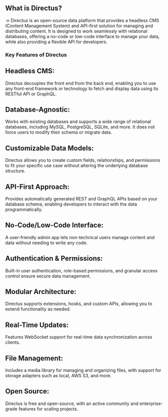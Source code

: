 ## What is Directus?
-> Directus is an open-source data platform that provides a headless CMS (Content Management System) and API-first solution for managing and distributing content. 
It is designed to work seamlessly with relational databases, offering a no-code or low-code interface to manage your data, while also providing a flexible API for developers.

### Key Features of Directus
## Headless CMS:
Directus decouples the front end from the back end, enabling you to use any front-end framework or technology to fetch and display data using its RESTful API or GraphQL.

## Database-Agnostic:
Works with existing databases and supports a wide range of relational databases, including MySQL, PostgreSQL, SQLite, and more. It does not force users to modify their schema or migrate data.

## Customizable Data Models:
Directus allows you to create custom fields, relationships, and permissions to fit your specific use case without altering the underlying database structure.

## API-First Approach:
Provides automatically generated REST and GraphQL APIs based on your database schema, enabling developers to interact with the data programmatically.

## No-Code/Low-Code Interface:
A user-friendly admin app lets non-technical users manage content and data without needing to write any code.

## Authentication & Permissions:
Built-in user authentication, role-based permissions, and granular access control ensure secure data management.

## Modular Architecture:
Directus supports extensions, hooks, and custom APIs, allowing you to extend functionality as needed.

## Real-Time Updates:
Features WebSocket support for real-time data synchronization across clients.

## File Management:
Includes a media library for managing and organizing files, with support for storage adapters such as local, AWS S3, and more.

## Open Source:
Directus is free and open-source, with an active community and enterprise-grade features for scaling projects.